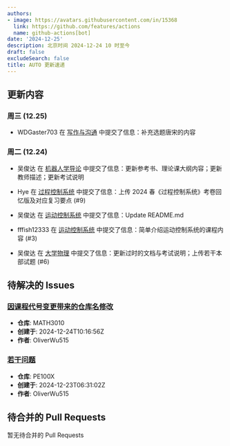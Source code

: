 ```yaml
---
authors:
- image: https://avatars.githubusercontent.com/in/15368
  link: https://github.com/features/actions
  name: github-actions[bot]
date: '2024-12-25'
description: 北京时间 2024-12-24 10 时至今
draft: false
excludeSearch: false
title: AUTO 更新速递
---
```


## 更新内容

### 周三 (12.25)

- WDGaster703 在 [写作与沟通](https://github.com/HITSZ-OpenAuto/WRIT0001) 中提交了信息：补充选题唐宋的内容

### 周二 (12.24)

- 吴俊达 在 [机器人学导论](https://github.com/HITSZ-OpenAuto/AUTO3005) 中提交了信息：更新参考书、理论课大纲内容；更新教师描述；更新考试说明

- Hye 在 [过程控制系统](https://github.com/HITSZ-OpenAuto/AUTO3007) 中提交了信息：上传 2024 春《过程控制系统》考卷回忆版及对应复习要点 (#9)

- 吴俊达 在 [运动控制系统](https://github.com/HITSZ-OpenAuto/AUTO3011) 中提交了信息：Update README.md

- fffish12333 在 [运动控制系统](https://github.com/HITSZ-OpenAuto/AUTO3011) 中提交了信息：简单介绍运动控制系统的课程内容 (#3)

- 吴俊达 在 [大学物理](https://github.com/HITSZ-OpenAuto/PHYS1001A) 中提交了信息：更新过时的文档与考试说明；上传若干本部试题 (#6)

## 待解决的 Issues

### [因课程代号变更带来的仓库名修改](https://github.com/HITSZ-OpenAuto/MATH3010/issues/4)

- **仓库**: MATH3010
- **创建于**: 2024-12-24T10:16:56Z
- **作者**: OliverWu515

### [若干问题](https://github.com/HITSZ-OpenAuto/PE100X/issues/10)

- **仓库**: PE100X
- **创建于**: 2024-12-23T06:31:02Z
- **作者**: OliverWu515

## 待合并的 Pull Requests

暂无待合并的 Pull Requests

